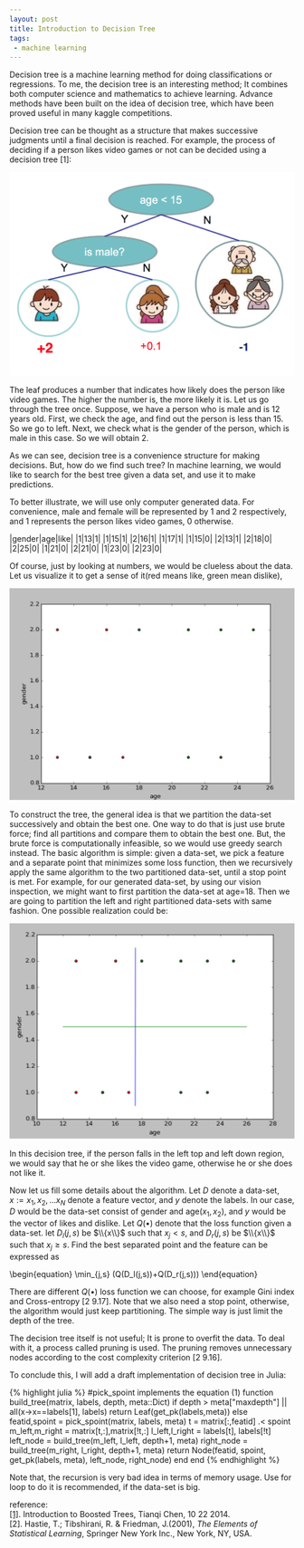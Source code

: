 ```yaml
---
layout: post
title: Introduction to Decision Tree
tags:
 - machine learning
---
```


Decision tree is a machine learning method for doing classifications or regressions. To me, the decision tree is an interesting method; It combines both computer science and mathematics to achieve learning. Advance methods have been built on the idea of decision tree, which have been proved useful in many kaggle competitions.<!--break-->

Decision tree can be thought as a structure that makes successive judgments until a final decision is reached. For example, the process of deciding if a person likes video games or not can be decided using a decision tree [1]:

<img src="/images/2015-09-13/decsion_tree_example.png" alt="tree example">

The leaf produces a number that indicates how likely does the person like video games. The higher the number is, the more likely it is. Let us go through the tree once. Suppose, we have a person who is male and is 12 years old. First, we check the age, and find out the person is less than 15. So we go to left. Next, we check what is the gender of the person, which is male in this case. So we will obtain 2.

As we can see, decision tree is a convenience structure for making decisions. But, how do we find such tree? In machine learning, we would like to search for the best tree given a data set, and use it to make predictions.

To better illustrate, we will use only computer generated data. For convenience, male and female will be represented by 1 and 2 respectively, and 1 represents the person likes video games, 0 otherwise.

|gender|age|like|
|1|13|1|
|1|15|1|
|2|16|1|
|1|17|1|
|1|15|0|
|2|13|1|
|2|18|0|
|2|25|0|
|1|21|0|
|2|21|0|
|1|23|0|
|2|23|0| 

Of course, just by looking at numbers, we would be clueless about the data. Let us visualize it to get a sense of it(red means like, green mean dislike),

<img src="/images/2015-09-13/visualize.png" alt="visualization">

To construct the tree, the general idea is that we partition the data-set successively and obtain the best one. One way to do that is just use brute force; find all partitions and compare them to obtain the best one. But, the brute force is computationally infeasible, so we would use greedy search instead. The basic algorithm is simple: given a data-set, we pick a feature and a separate point that minimizes some loss function, then we recursively apply the same algorithm to the two partitioned data-set, until a stop point is met. For example, for our generated data-set, by using our vision inspection, we might want to first partition the data-set at age=18. Then we are going to partition the left and right partitioned data-sets with same fashion. One possible realization could be:

<img src="/images/2015-09-13/partitioned.png" alt="partitioned">

In this decision tree, if the person falls in the left top and left down region, we would say that he or she likes the video game, otherwise he or she does not like it.

Now let us fill some details about the algorithm. Let $D$ denote a data-set, $x := x_1,x_2,...x_N$ denote a feature vector, and $y$ denote the labels. In our case, $D$ would be the data-set consist of gender and age($x_1, x_2)$, and $y$ would be the vector of likes and dislike. Let $Q(\bullet)$ denote that the loss function given a data-set. let $D_l(j,s)$ be $\\{x\\}$ such that $x_j < s$, and $D_r(j,s)$ be $\\{x\\}$ such that $x_j \geqslant s$. Find the best separated point and the feature can be expressed as

\begin{equation}
\min_{j,s} (Q(D_l(j,s))+Q(D_r(j,s)))
\end{equation}

There are different $Q(\bullet)$ loss function we can choose, for example Gini index and Cross-entropy [2 9.17]. Note that we also need a stop point, otherwise, the algorithm would just keep partitioning. The simple way is just limit the depth of the tree.

The decision tree itself is not useful; It is prone to overfit the data. To deal with it, a process called pruning is used. The pruning removes unnecessary nodes according to the cost complexity criterion [2 9.16]. 

To conclude this, I will add a draft implementation of decision tree in Julia:

{% highlight julia %}
#pick_spoint implements the equation (1)
function build_tree(matrix, labels, depth, meta::Dict)
    if depth > meta["maxdepth"] || all(x->x==labels[1], labels)
        return Leaf(get_pk(labels,meta))
    else
        featid,spoint = pick_spoint(matrix, labels, meta)
        t = matrix[:,featid] .< spoint
        m_left,m_right = matrix[t,:],matrix[!t,:]
        l_left,l_right = labels[t], labels[!t]
        left_node = build_tree(m_left, l_left, depth+1, meta)
        right_node = build_tree(m_right, l_right, depth+1, meta)
        return Node(featid, spoint, get_pk(labels, meta), left_node, right_node)
    end
end 
{% endhighlight %}

Note that, the recursion is very bad idea in terms of memory usage. Use for loop to do it is recommended, if the data-set is big.



reference:<br>
[\[1\]](https://homes.cs.washington.edu/~tqchen/pdf/BoostedTree.pdf). Introduction to Boosted Trees, Tianqi Chen, 10 22 2014.<br>
\[2\]. Hastie, T.; Tibshirani, R. &amp; Friedman, J.(2001),<i> The Elements of Statistical Learning</i>, Springer New York Inc., New York, NY, USA.


